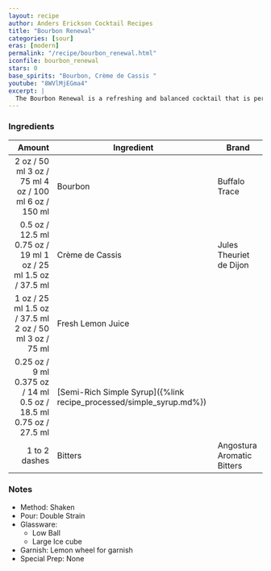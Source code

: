 ```yaml
---
layout: recipe
author: Anders Erickson Cocktail Recipes
title: "Bourbon Renewal"
categories: [sour]
eras: [modern]
permalink: "/recipe/bourbon_renewal.html"
iconfile: bourbon_renewal
stars: 0
base_spirits: "Bourbon, Crème de Cassis "
youtube: "8WVlMjEGma4"
excerpt: |
  The Bourbon Renewal is a refreshing and balanced cocktail that is perfect for any occasion. It is also a great way to showcase your favorite bourbon.
---
```


### Ingredients

|        Amount | Ingredient                                                | Brand                      |
| ------------: | --------------------------------------------------------- | -------------------------- |
|          <span class="onex active">2 oz / 50 ml</span> <span class="onehalfx">3 oz / 75 ml</span> <span class="twox">4 oz / 100 ml</span> <span class="threex">6 oz / 150 ml</span> | Bourbon                                                   | Buffalo Trace              |
|        <span class="onex active">0.5 oz / 12.5 ml</span> <span class="onehalfx">0.75 oz / 19 ml</span> <span class="twox">1 oz / 25 ml</span> <span class="threex">1.5 oz / 37.5 ml</span> | Crème de Cassis                                           | Jules Theuriet de Dijon    |
|          <span class="onex active">1 oz / 25 ml</span> <span class="onehalfx">1.5 oz / 37.5 ml</span> <span class="twox">2 oz / 50 ml</span> <span class="threex">3 oz / 75 ml</span> | Fresh Lemon Juice                                         |
|       <span class="onex active">0.25 oz / 9 ml</span> <span class="onehalfx">0.375 oz / 14 ml</span> <span class="twox">0.5 oz / 18.5 ml</span> <span class="threex">0.75 oz / 27.5 ml</span> | [Semi-Rich Simple Syrup]({%link recipe_processed/simple_syrup.md%}) |
| 1 to 2 dashes | Bitters                                                   | Angostura Aromatic Bitters |

### Notes

- Method: Shaken
- Pour: Double Strain
- Glassware:
  - Low Ball
  - Large Ice cube
- Garnish: Lemon wheel for garnish
- Special Prep: None
